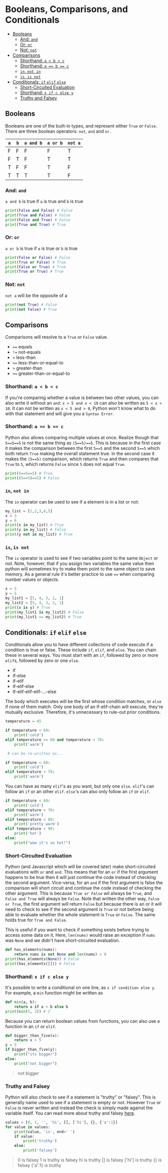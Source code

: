 
# Booleans, Comparisons, and Conditionals

- [Booleans](#booleans)
  - [And: `and`](#and-and)
  - [Or: `or`](#or-or)
  - [Not: `not`](#not-not)
- [Comparisons](#comparisons)
  - [Shorthand: `a < b < c`](#shorthand-a--b--c)
  - [Shorthand: `a == b == c`](#shorthand-a--b--c-1)
  - [`in`, `not in`](#in-not-in)
  - [`is`, `is not`](#is-is-not)
- [Conditionals: `if` `elif` `else`](#conditionals-if-elif-else)
  - [Short-Circuited Evaluation](#short-circuited-evaluation)
  - [Shorthand: `x if c else y`](#shorthand-x-if-c-else-y)
  - [Truthy and Falsey](#truthy-and-falsey)

## Booleans

Booleans are one of the built-in types, and represent either `True` or `False`. There are three boolean operators: `not`, `and` and `or`.


| `a` | `b` | `a and b` | `a or b` |  `not a` |
| --- | --- | ---       | ---      | ---      |
| F   | F   | F         | F        | T        |
| F   | T   | F         | T        | T        |
| T   | F   | F         | T        | F        |
| T   | T   | T         | T        | F        |



### And: `and`

`a and b` is true if `a` is true and `b` is true

```python
print(False and False) # False
print(True and False) # False
print(False and True) # False
print(True and True) # True
```

### Or: `or`

`a or b` is true if `a` is true or `b` is true

```python
print(False or False) # False
print(True or False) # True
print(False or True) # True
print(True or True) # True
```

### Not: `not`

`not a` will be the opposite of a

```python
print(not True) # False
print(not False) # True
```

## Comparisons

Comparisons will resolve to a `True` or `False` value.

- `==` equals
- `!=` not-equals
- `<` less-than
- `<=` less-than-or-equal-to
- `>` greater-than
- `>=` greater-than-or-equal-to


### Shorthand: `a < b < c`

If you're comparing whether a value is between two other values, you can also write it without an `and`: `x > 5 and x < 10` can also be written as `5 < x < 10`. It can not be written as `x < 5 and > 0`, Python won't know what to do with that statement and will give you a `Syntax Error`.


### Shorthand: `a == b == c`

Python also allows comparing multiple values at once. Realize though that `5==5==5` is not the same thing as `(5==5)==5`. This is because in the first case it makes the comparison between the first `5==5` and the second `5==5` which both return `True` making the overall statement true. In the second case it makes the `(5==5)` comparison, which returns `True` and then compares that `True` to `5`, which returns `False` since `5` does not equal `True`.

```python
print(5==5==5) # True
print((5==5)==5) # False
```

### `in`, `not in`

The `in` operator can be used to see if a element is in a list or not:

```python
my_list = [1,2,3,4,5]
x = 3
y = 6
print(x in my_list) # True
print(y in my_list) # False
print(y not in my_list) # True
```

### `is`, `is not`

The `is` operator is used to see if two variables point to the same `Object` or not. Note, however, that if you assign two variables the same value then python will sometimes try to make them point to the same object to save memory. As a general rule it's better practice to use `==` when comparing number values or objects.

```python
x = 5
y = 5
my_list1 = [5, 4, 3, 2, 1]
my_list2 = [5, 4, 3, 2, 1]
print(x is y) # True
print(my_list1 is my_list2) # False
print(my_list1 == my_list2) # True
```

## Conditionals: `if` `elif` `else`

Conditionals allow you to have different collections of code execute if a condition is true or false. These include `if`, `elif`, and `else`. You can chain these in several ways. You must start with an `if`, followed by zero or more `elif`s, followed by zero or one `else`.

- if
- if-else
- if-elif
- if-elif-else
- if-elif-elif-elif-...-else


The body which executes will be the first whose condition matches, or `else` if none of them match. Only one body of an if-elif-chain will execute, they're mutually exclusive. Therefore, it's unnecessary to rule-out prior conditions.

```python
temperature = 45

if temperature < 60:
    print('cold')
elif temperature >= 60 and temperature < 70:
    print('warm')

 # can be re-written as...

if temperature < 60:
    print('cold')
elif temperature < 70:
    print('warm')
```
You can have as many `elif`'s as you want, but only one `else`. `elif`'s can follow an `if` or an other `elif`. `else`'s can also only follow an `if` or `elif`.
```python
if temperature < 60:
    print('cold')
elif temperature < 70:
    print('warm')
elif temperature < 80:
    print('pretty warm')
elif temperature < 90:
    print('hot')
else:
    print("wow it's so hot!")
```

### Short-Circuited Evaluation

Python (and Javascript which will be covered later) make short-circuited evaluations with `or` and `and`. This means that for an `or` if the first argument happens to be true then it will just continue the code instead of checking the second argument. Vice-versa, for an `and` if the first argument is false the comparison will short circuit and continue the code instead of checking the other argument. This is because `True or False` wil always be `True`, and `False and True` will always be `False`. Note that written the other way, `False or True`, the first argument will return `False` but because there is an or it will need to check to see if the second argument is `True` or not before being able to evaluate whether the whole statement is `True` or `False`. The same holds true for `True and False`.

This is useful if you want to check if something exists before trying to access some data on it. Here, `len(nums)` would raise an exception if `nums` was `None` and we didn't have short-circuited evaluation.

```python
def has_elements(nums):
    return nums is not None and len(nums) > 0
print(has_elements(None)) # False
print(has_elements([])) # False
```


### Shorthand: `x if c else y`

It's possible to write a conditional on one line, as `x if condition else y`. For example, a `min` function might be written as

```python
def min(a, b):
    return a if a < b else b
print(min(5, 2)) # 2
```

Because you can return boolean values from functions, you can also use a function in an `if` or `elif`.

```python
def bigger_than_five(x):
    return x > 5
y = 5
if bigger_than_five(y):
    print("its bigger")
else:
    print("not bigger")
```
> not bigger

### Truthy and Falsey

Python will also check to see if a statement is "truthy" or "falsey". This is generally name used to see if a statement is empty or not. However `True` or `False` is never written and instead the check is simply made against the variable itself. You can read more about truthy and falsey [here](https://stackoverflow.com/questions/39983695/what-is-truthy-and-falsy-in-python-how-is-it-different-from-true-and-false).

```python
values = [0, 1, '', 'hi', [], ['hi'], {}, {'a':1}]
for value in values:
    print(value, 'is', end=' ')
    if value:
        print('truthy')
    else:
        print('falsey')
```
> 0 is falsey
> 1 is truthy
> is falsey
> hi is truthy
> [] is falsey
> ['hi'] is truthy
> {} is falsey
> {'a':1} is truthy



